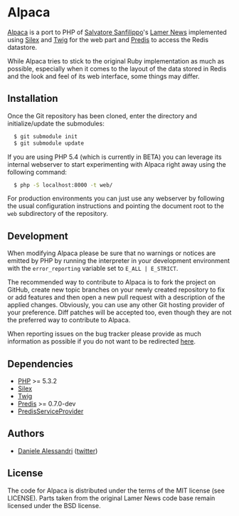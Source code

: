 Alpaca
======

[Alpaca](http://github.com/nrk/alpaca) is a port to PHP of [Salvatore Sanfilippo](http://antirez.com)'s
[Lamer News](http://github.com/antirez/lamernews) implemented using [Silex](http://silex.sensiolabs.com)
and [Twig](http://twig.sensiolabs.org) for the web part and [Predis](http://github.com/nrk/predis) to
access the Redis datastore.

While Alpaca tries to stick to the original Ruby implementation as much as possible, especially when it
comes to the layout of the data stored in Redis and the look and feel of its web interface, some things
may differ.


## Installation

Once the Git repository has been cloned, enter the directory and initialize/update the submodules:

```bash
  $ git submodule init
  $ git submodule update
```

If you are using PHP 5.4 (which is currently in BETA) you can leverage its internal webserver to start
experimenting with Alpaca right away using the following command:

```bash
  $ php -S localhost:8000 -t web/
```

For production environments you can just use any webserver by following the usual configuration instructions
and pointing the document root to the `web` subdirectory of the repository.


## Development

When modifying Alpaca please be sure that no warnings or notices are emitted by PHP by running
the interpreter in your development environment with the `error_reporting` variable set to
`E_ALL | E_STRICT`.

The recommended way to contribute to Alpaca is to fork the project on GitHub, create new topic
branches on your newly created repository to fix or add features and then open a new pull request
with a description of the applied changes. Obviously, you can use any other Git hosting provider
of your preference. Diff patches will be accepted too, even though they are not the preferred way
to contribute to Alpaca.

When reporting issues on the bug tracker please provide as much information as possible if you do
not want to be redirected [here](http://yourbugreportneedsmore.info/).


## Dependencies

- [PHP](http://www.php.net) >= 5.3.2
- [Silex](http://silex.sensiolabs.com)
- [Twig](http://twig.sensiolabs.com)
- [Predis](http://github.com/nrk/predis) >= 0.7.0-dev
- [PredisServiceProvider](http://github.com/nrk/PredisServiceProvider)


## Authors

- [Daniele Alessandri](mailto:suppakilla@gmail.com) ([twitter](http://twitter.com/JoL1hAHN))


## License

The code for Alpaca is distributed under the terms of the MIT license (see LICENSE).
Parts taken from the original Lamer News code base remain licensed under the BSD license.
